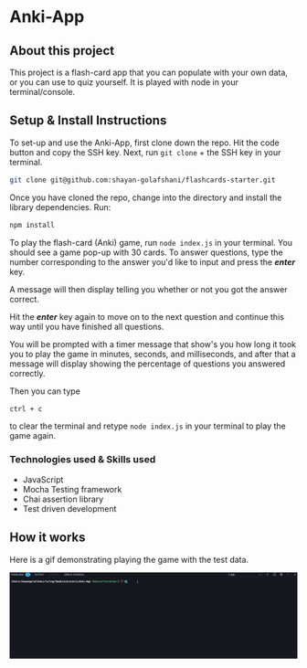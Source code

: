 # Anki-App

## About this project

This project is a flash-card app that you can populate with your own data,
or you can use to quiz yourself. It is played with node in your terminal/console.

## Setup & Install Instructions

To set-up and use the Anki-App, first clone down the repo. Hit the code button and copy the SSH key. 
Next, run `git clone` + the SSH key in your terminal.

```bash
git clone git@github.com:shayan-golafshani/flashcards-starter.git
```

Once you have cloned the repo, change into the directory and install the library dependencies. Run:

```bash
npm install
```

To play the flash-card (Anki) game, run `node index.js` in your terminal. You should see a game pop-up with 30 cards. To answer questions, type the number corresponding to the answer you'd like to input and press the ***enter*** key.

A message will then display telling you whether or not you got the answer correct.

Hit the ***enter*** key again to move on to the next question and continue this way until you have finished all questions. 

You will be prompted with a timer message that show's you how long it took you to play the game in minutes, seconds, and milliseconds, and after that
a message will display showing the percentage of questions you answered correctly.

Then you can type 
```bash
ctrl + c
```
to clear the terminal and retype `node index.js` in your terminal to play the game again.

### Technologies used & Skills used
- JavaScript
- Mocha Testing framework
- Chai assertion library
- Test driven development


## How it works

Here is a gif demonstrating playing the game with the test data.

![](flash-card-app.gif)
